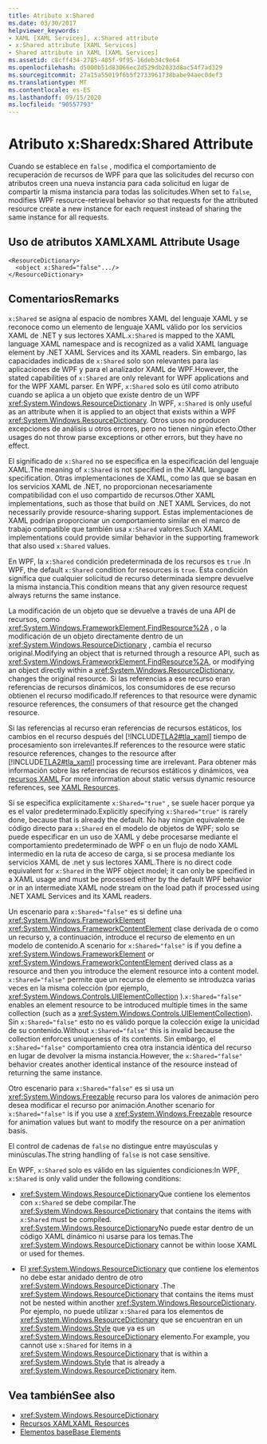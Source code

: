 ```yaml
---
title: Atributo x:Shared
ms.date: 03/30/2017
helpviewer_keywords:
- XAML [XAML Services], x:Shared attribute
- x:Shared attribute [XAML Services]
- Shared attribute in XAML [XAML Services]
ms.assetid: c8cff434-2785-405f-9f95-16deb34c9e64
ms.openlocfilehash: d5000b51d83066ec2d529db2033d8ac54f7ad329
ms.sourcegitcommit: 27a15a55019f6b5f2733961738babe94aec0def3
ms.translationtype: MT
ms.contentlocale: es-ES
ms.lasthandoff: 09/15/2020
ms.locfileid: "90557793"
---
```

# <a name="xshared-attribute"></a><span data-ttu-id="2b463-102">Atributo x:Shared</span><span class="sxs-lookup"><span data-stu-id="2b463-102">x:Shared Attribute</span></span>

<span data-ttu-id="2b463-103">Cuando se establece en `false` , modifica el comportamiento de recuperación de recursos de WPF para que las solicitudes del recurso con atributos creen una nueva instancia para cada solicitud en lugar de compartir la misma instancia para todas las solicitudes.</span><span class="sxs-lookup"><span data-stu-id="2b463-103">When set to `false`, modifies WPF resource-retrieval behavior so that requests for the attributed resource create a new instance for each request instead of sharing the same instance for all requests.</span></span>

## <a name="xaml-attribute-usage"></a><span data-ttu-id="2b463-104">Uso de atributos XAML</span><span class="sxs-lookup"><span data-stu-id="2b463-104">XAML Attribute Usage</span></span>

```xaml
<ResourceDictionary>
  <object x:Shared="false".../>
</ResourceDictionary>
```

## <a name="remarks"></a><span data-ttu-id="2b463-105">Comentarios</span><span class="sxs-lookup"><span data-stu-id="2b463-105">Remarks</span></span>

<span data-ttu-id="2b463-106">`x:Shared` se asigna al espacio de nombres XAML del lenguaje XAML y se reconoce como un elemento de lenguaje XAML válido por los servicios XAML de .NET y sus lectores XAML.</span><span class="sxs-lookup"><span data-stu-id="2b463-106">`x:Shared` is mapped to the XAML language XAML namespace and is recognized as a valid XAML language element by .NET XAML Services and its XAML readers.</span></span> <span data-ttu-id="2b463-107">Sin embargo, las capacidades indicadas de `x:Shared` solo son relevantes para las aplicaciones de WPF y para el analizador XAML de WPF.</span><span class="sxs-lookup"><span data-stu-id="2b463-107">However, the stated capabilities of `x:Shared` are only relevant for WPF applications and for the WPF XAML parser.</span></span> <span data-ttu-id="2b463-108">En WPF, `x:Shared` solo es útil como atributo cuando se aplica a un objeto que existe dentro de un WPF <xref:System.Windows.ResourceDictionary> .</span><span class="sxs-lookup"><span data-stu-id="2b463-108">In WPF, `x:Shared` is only useful as an attribute when it is applied to an object that exists within a WPF <xref:System.Windows.ResourceDictionary>.</span></span> <span data-ttu-id="2b463-109">Otros usos no producen excepciones de análisis u otros errores, pero no tienen ningún efecto.</span><span class="sxs-lookup"><span data-stu-id="2b463-109">Other usages do not throw parse exceptions or other errors, but they have no effect.</span></span>

<span data-ttu-id="2b463-110">El significado de `x:Shared` no se especifica en la especificación del lenguaje XAML.</span><span class="sxs-lookup"><span data-stu-id="2b463-110">The meaning of `x:Shared` is not specified in the XAML language specification.</span></span> <span data-ttu-id="2b463-111">Otras implementaciones de XAML, como las que se basan en los servicios XAML de .NET, no proporcionan necesariamente compatibilidad con el uso compartido de recursos.</span><span class="sxs-lookup"><span data-stu-id="2b463-111">Other XAML implementations, such as those that build on .NET XAML Services, do not necessarily provide resource-sharing support.</span></span> <span data-ttu-id="2b463-112">Estas implementaciones de XAML podrían proporcionar un comportamiento similar en el marco de trabajo compatible que también usa `x:Shared` valores.</span><span class="sxs-lookup"><span data-stu-id="2b463-112">Such XAML implementations could provide similar behavior in the supporting framework that also used `x:Shared` values.</span></span>

<span data-ttu-id="2b463-113">En WPF, la `x:Shared` condición predeterminada de los recursos es `true` .</span><span class="sxs-lookup"><span data-stu-id="2b463-113">In WPF, the default `x:Shared` condition for resources is `true`.</span></span> <span data-ttu-id="2b463-114">Esta condición significa que cualquier solicitud de recurso determinada siempre devuelve la misma instancia.</span><span class="sxs-lookup"><span data-stu-id="2b463-114">This condition means that any given resource request always returns the same instance.</span></span>

<span data-ttu-id="2b463-115">La modificación de un objeto que se devuelve a través de una API de recursos, como <xref:System.Windows.FrameworkElement.FindResource%2A> , o la modificación de un objeto directamente dentro de un <xref:System.Windows.ResourceDictionary> , cambia el recurso original.</span><span class="sxs-lookup"><span data-stu-id="2b463-115">Modifying an object that is returned through a resource API, such as <xref:System.Windows.FrameworkElement.FindResource%2A>, or modifying an object directly within a <xref:System.Windows.ResourceDictionary>, changes the original resource.</span></span> <span data-ttu-id="2b463-116">Si las referencias a ese recurso eran referencias de recursos dinámicos, los consumidores de ese recurso obtienen el recurso modificado.</span><span class="sxs-lookup"><span data-stu-id="2b463-116">If references to that resource were dynamic resource references, the consumers of that resource get the changed resource.</span></span>

<span data-ttu-id="2b463-117">Si las referencias al recurso eran referencias de recursos estáticos, los cambios en el recurso después del [!INCLUDE[TLA2#tla_xaml](../../../includes/tla2sharptla-xaml-md.md)] tiempo de procesamiento son irrelevantes.</span><span class="sxs-lookup"><span data-stu-id="2b463-117">If references to the resource were static resource references, changes to the resource after [!INCLUDE[TLA2#tla_xaml](../../../includes/tla2sharptla-xaml-md.md)] processing time are irrelevant.</span></span> <span data-ttu-id="2b463-118">Para obtener más información sobre las referencias de recursos estáticos y dinámicos, vea [recursos XAML](../fundamentals/xaml-resources-define.md).</span><span class="sxs-lookup"><span data-stu-id="2b463-118">For more information about static versus dynamic resource references, see [XAML Resources](../fundamentals/xaml-resources-define.md).</span></span>

<span data-ttu-id="2b463-119">Si se especifica explícitamente `x:Shared="true"` , se suele hacer porque ya es el valor predeterminado.</span><span class="sxs-lookup"><span data-stu-id="2b463-119">Explicitly specifying `x:Shared="true"` is rarely done, because that is already the default.</span></span> <span data-ttu-id="2b463-120">No hay ningún equivalente de código directo para `x:Shared` en el modelo de objetos de WPF; solo se puede especificar en un uso de XAML y debe procesarse mediante el comportamiento predeterminado de WPF o en un flujo de nodo XAML intermedio en la ruta de acceso de carga, si se procesa mediante los servicios XAML de .net y sus lectores XAML.</span><span class="sxs-lookup"><span data-stu-id="2b463-120">There is no direct code equivalent for `x:Shared` in the WPF object model; it can only be specified in a XAML usage and must be processed either by the default WPF behavior or in an intermediate XAML node stream on the load path if processed using .NET XAML Services and its XAML readers.</span></span>

<span data-ttu-id="2b463-121">Un escenario para `x:Shared="false"` es si define una <xref:System.Windows.FrameworkElement> <xref:System.Windows.FrameworkContentElement> clase derivada de o como un recurso y, a continuación, introduce el recurso de elemento en un modelo de contenido.</span><span class="sxs-lookup"><span data-stu-id="2b463-121">A scenario for `x:Shared="false"` is if you define a <xref:System.Windows.FrameworkElement> or <xref:System.Windows.FrameworkContentElement> derived class as a resource and then you introduce the element resource into a content model.</span></span> <span data-ttu-id="2b463-122">`x:Shared="false"` permite que un recurso de elemento se introduzca varias veces en la misma colección (por ejemplo, <xref:System.Windows.Controls.UIElementCollection> ).</span><span class="sxs-lookup"><span data-stu-id="2b463-122">`x:Shared="false"` enables an element resource to be introduced multiple times in the same collection (such as a <xref:System.Windows.Controls.UIElementCollection>).</span></span> <span data-ttu-id="2b463-123">Sin `x:Shared="false"` esto no es válido porque la colección exige la unicidad de su contenido.</span><span class="sxs-lookup"><span data-stu-id="2b463-123">Without `x:Shared="false"` this is invalid because the collection enforces uniqueness of its contents.</span></span> <span data-ttu-id="2b463-124">Sin embargo, el `x:Shared="false"` comportamiento crea otra instancia idéntica del recurso en lugar de devolver la misma instancia.</span><span class="sxs-lookup"><span data-stu-id="2b463-124">However, the `x:Shared="false"` behavior creates another identical instance of the resource instead of returning the same instance.</span></span>

<span data-ttu-id="2b463-125">Otro escenario para `x:Shared="false"` es si usa un <xref:System.Windows.Freezable> recurso para los valores de animación pero desea modificar el recurso por animación.</span><span class="sxs-lookup"><span data-stu-id="2b463-125">Another scenario for `x:Shared="false"` is if you use a <xref:System.Windows.Freezable> resource for animation values but want to modify the resource on a per animation basis.</span></span>

<span data-ttu-id="2b463-126">El control de cadenas de `false` no distingue entre mayúsculas y minúsculas.</span><span class="sxs-lookup"><span data-stu-id="2b463-126">The string handling of `false` is not case sensitive.</span></span>

<span data-ttu-id="2b463-127">En WPF, `x:Shared` solo es válido en las siguientes condiciones:</span><span class="sxs-lookup"><span data-stu-id="2b463-127">In WPF, `x:Shared` is only valid under the following conditions:</span></span>

- <span data-ttu-id="2b463-128"><xref:System.Windows.ResourceDictionary>Que contiene los elementos con `x:Shared` se debe compilar.</span><span class="sxs-lookup"><span data-stu-id="2b463-128">The <xref:System.Windows.ResourceDictionary> that contains the items with `x:Shared` must be compiled.</span></span> <span data-ttu-id="2b463-129"><xref:System.Windows.ResourceDictionary>No puede estar dentro de un código XAML dinámico ni usarse para los temas.</span><span class="sxs-lookup"><span data-stu-id="2b463-129">The <xref:System.Windows.ResourceDictionary> cannot be within loose XAML or used for themes.</span></span>

- <span data-ttu-id="2b463-130">El <xref:System.Windows.ResourceDictionary> que contiene los elementos no debe estar anidado dentro de otro <xref:System.Windows.ResourceDictionary> .</span><span class="sxs-lookup"><span data-stu-id="2b463-130">The <xref:System.Windows.ResourceDictionary> that contains the items must not be nested within another <xref:System.Windows.ResourceDictionary>.</span></span> <span data-ttu-id="2b463-131">Por ejemplo, no puede utilizar `x:Shared` para los elementos de <xref:System.Windows.ResourceDictionary> que se encuentran en un <xref:System.Windows.Style> que ya es un <xref:System.Windows.ResourceDictionary> elemento.</span><span class="sxs-lookup"><span data-stu-id="2b463-131">For example, you cannot use `x:Shared` for items in a <xref:System.Windows.ResourceDictionary> that is within a <xref:System.Windows.Style> that is already a <xref:System.Windows.ResourceDictionary> item.</span></span>

## <a name="see-also"></a><span data-ttu-id="2b463-132">Vea también</span><span class="sxs-lookup"><span data-stu-id="2b463-132">See also</span></span>

- <xref:System.Windows.ResourceDictionary>
- [<span data-ttu-id="2b463-133">Recursos XAML</span><span class="sxs-lookup"><span data-stu-id="2b463-133">XAML Resources</span></span>](../fundamentals/xaml-resources-define.md)
- [<span data-ttu-id="2b463-134">Elementos base</span><span class="sxs-lookup"><span data-stu-id="2b463-134">Base Elements</span></span>](/dotnet/desktop/wpf/advanced/base-elements)
